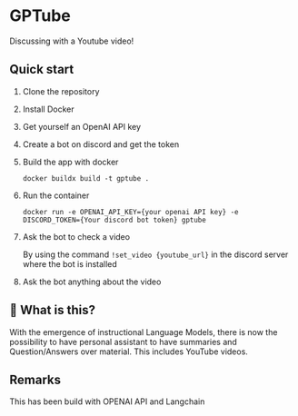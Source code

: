 # GPTube
Discussing with a Youtube video!

## Quick start

1. Clone the repository
2. Install Docker
3. Get yourself an OpenAI API key
4. Create a bot on discord and get the token
5. Build the app with docker

    `docker buildx build -t gptube .`
6. Run the container

    `docker run -e OPENAI_API_KEY={your openai API key} -e DISCORD_TOKEN={Your discord bot token} gptube`
7. Ask the bot to check a video

    By using the command `!set_video {youtube_url}` in the discord server where the bot is installed
8. Ask the bot anything about the video

## 🤔 What is this?

With the emergence of instructional Language Models, there is now the possibility to have personal assistant to have summaries and Question/Answers over material. 
This includes YouTube videos.

## Remarks
This has been build with OPENAI API and Langchain
